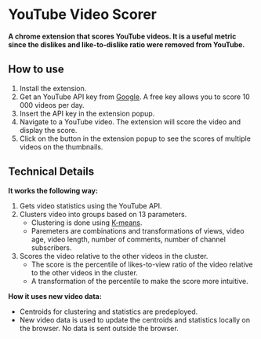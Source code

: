 # YouTube Video Scorer

**A chrome extension that scores YouTube videos. It is a useful metric since the dislikes and like-to-dislike ratio were removed from YouTube.**

## How to use

1. Install the extension.
2. Get an YouTube API key from [Google](https://console.developers.google.com/apis/credentials). A free key allows you to score 10 000 videos per day.
3. Insert the API key in the extension popup.
4. Navigate to a YouTube video. The extension will score the video and display the score.
5. Click on the button in the extension popup to see the scores of multiple videos on the thumbnails. 

## Technical Details

**It works the following way:**
1. Gets video statistics using the YouTube API.
2. Clusters video into groups based on 13 parameters. 
    * Clustering is done using [K-means](https://en.wikipedia.org/wiki/K-means_clustering).
    * Paremeters are combinations and transformations of views, video age, video length, number of comments, number of channel subscribers.
3. Scores the video relative to the other videos in the cluster.
    * The score is the percentile of likes-to-view ratio of the video relative to the other videos in the cluster.
    * A transformation of the percentile to make the score more intuitive.

**How it uses new video data:**
* Centroids for clustering and statistics are predeployed.
* New video data is used to update the centroids and statistics locally on the browser. No data is sent outside the browser. 
